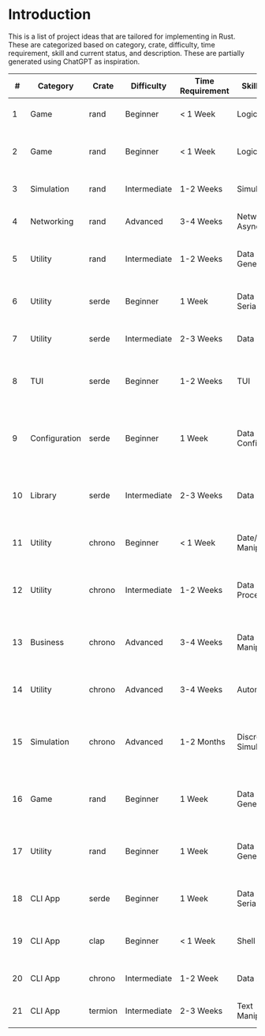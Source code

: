 # Introduction

This is a list of project ideas that are tailored for implementing in Rust. These are categorized based on category, crate, difficulty, time requirement, skill and current status, and description. These are partially generated using ChatGPT as inspiration.

| #  | Category      | Crate   | Difficulty   | Time Requirement | Skill Focus            | Status      | Description                                           |
|----|---------------|---------|--------------|------------------|------------------------|-------------|-------------------------------------------------------|
| 1  | Game          | rand    | Beginner     | < 1 Week         | Logic                  | Not Started | Dice Simulator for Games                              |
| 2  | Game          | rand    | Beginner     | < 1 Week         | Logic                  | Not Started | Random Quote Guessing Game                            |
| 3  | Simulation    | rand    | Intermediate | 1-2 Weeks        | Simulation             | Not Started | Monte Carlo Weather Simulation                        |
| 4  | Networking    | rand    | Advanced     | 3-4 Weeks        | Networking, Async      | Not Started | Randomized Chat Pairing Application                   |
| 5  | Utility       | rand    | Intermediate | 1-2 Weeks        | Data Generation        | Not Started | Randomized Password Generator with Rules              |
| 6  | Utility       | serde   | Beginner     | 1 Week           | Data Serialization     | Not Started | Convert between JSON and XML                          |
| 7  | Utility       | serde   | Intermediate | 2-3 Weeks        | Data Query             | Not Started | Implement query tool for JSON files                   |
| 8  | TUI           | serde   | Beginner     | 1-2 Weeks        | TUI                    | Not Started | Simple Note Taking App featuring basic text interface |
| 9  | Configuration | serde   | Beginner     | 1 Week           | Data Configuration     | Not Started | Simple Configuration Manager using TOML, YAML, or RON |
| 10 | Library       | serde   | Intermediate | 2-3 Weeks        | Data Parsing           | Not Started | Custom Data Format Parser with serde support          |
| 11 | Utility       | chrono  | Beginner     | < 1 Week         | Date/Time Manipulation | Not Started | A countdown timer to a specific event                 |
| 12 | Utility       | chrono  | Intermediate | 1-2 Weeks        | Data Processing        | Not Started | Log Analysis Tool - parses and groups entries by time |
| 13 | Business      | chrono  | Advanced     | 3-4 Weeks        | Data Manipulation      | Not Started | Business finance tracker for quarterly / fiscal years |
| 14 | Utility       | chrono  | Advanced     | 3-4 Weeks        | Automation             | Not Started | Schedule tasks to run at specific times               |
| 15 | Simulation    | chrono  | Advanced     | 1-2 Months       | Discrete Simulation    | Not Started | Simulation Engine that can rewind/fast-forward events |
| 16 | Game          | rand    | Beginner     | 1 Week           | Data Generation        | Not Started | Randomized Character Sheet Generator for a simple RPG |
| 17 | Utility       | rand    | Beginner     | 1 Week           | Data Generation        | Not Started | Randomized Data Generator based on a schema           |
| 18 | CLI App       | serde   | Beginner     | 1 Week           | Data Serialization     | Not Started | Quiz App that reads in data from a serialized file    |
| 19 | CLI App       | clap    | Beginner     | < 1 Week         | Shell                  | Not Started | Implement coreutils (ls, find, echo, etc...)          |
| 20 | CLI App       | chrono  | Intermediate | 1-2 Week         | Data Analysis          | Not Started | Analyze time spent on various tasks                   |
| 21 | CLI App       | termion | Intermediate | 2-3 Weeks        | Text Manipulation      | Not Started | TUI Markdown Renderer                                 |
